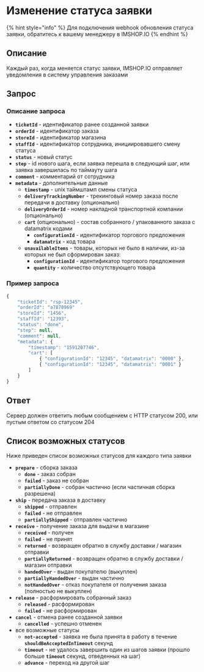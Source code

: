 # Изменение статуса заявки

{% hint style="info" %}
Для подключения webhook обновления статуса заявки, обратитесь к вашему менеджеру в IMSHOP.IO
{% endhint %}

## Описание

Каждый раз, когда меняется статус заявки, IMSHOP.IO отправляет уведомления в систему управления заказами

## Запрос

### Описание запроса

* **`ticketId`** - идентификатор ранее созданной заявки
* **`orderId`** - идентификатор заказа
* **`storeId`** - идентификатор магазина
* **`staffId`** - идентификатор сотрудника, инициировавшего смену статуса
* **`status`** - новый статус
* **`step`** - id нового шага, если заявка перешла в следующий шаг, или заявка завершилась по таймауту шага
* **`comment`** - комментарий от сотрудника
* **`metadata`** - дополнительные данные
  * **`timestamp`** - unix таймштамп смены статуса
  * **`deliveryTrackingNumber`** - трекинговый номер заказа после передачи в доставку (опционально)
  * **`deliveryOrderId`** - номер накладной транспортной компании (опционально)
  * **`cart`** (опционально) - состав собранного / упакованного заказа с datamatrix кодами
    * **`configurationId`** - идентификатор торгового предложения
    * **`datamatrix`** - код товара
  * **`unavailableItems`** - товары, которых не было в наличии, из-за которых не был сформирован заказ:
    * **`configurationId`** - идентификатор торгового предложения
    * **`quantity`** - количество отсутствующего товара

### Пример запроса

```javascript
{
    "ticketId": "rsp-12345",
    "orderId": "a7878969"
    "storeId": "1456",
    "staffId": "12393",
    "status": "done",
    "step": null,
    "comment": null,
    "metadata": {
        "timestamp": "1591207746",
        "cart": [
            { "configurationId": "12345", "datamatrix": "0000" },
            { "configurationId": "12345", "datamatrix": "0001" }
        ]
    }
}
```

## Ответ

Сервер должен ответить любым сообщением с HTTP статусом 200, или пустым ответом со статусом 204

## Список возможных статусов

Ниже приведен список возможных статусов для каждого типа заявки

* **`prepare`** - сборка заказа
  * **`done`** - заказ собран
  * **`failed`** - заказ не собран
  * **`partiallyDone`** - собран частично (если частичная сборка разрешена)
* **`ship`** - передача заказа в доставку
  * **`shipped`** - отправлен
  * **`failed`** - не отправлен
  * **`partiallyShipped`** - отправлен частично
* **`receive`** - получение заказа для выдачи в магазине
  * **`received`** - получен
  * **`failed`** - не принят
  * **`returned`** - возвращен обратно в службу доставки / магазин отправки
  * **`partiallyReturned`** - возвращен обратно в службу доставки / магазин отправки
  * **`handedOver`** - выдан покупателю (выкуплен)
  * **`partiallyHandedOver`** - выдан частично
  * **`notHandedOver`** - отказ покупателя от получения заказа (полностью не выкуплен)
* **`release`** - расформировать собранный заказ
  * **`released`** - расформирован
  * **`failed`** - не расформирован
* **`cancel`** - отмена ранее созданной заявки
  * **`cancelled`** - успешно отменен
* все возможные статусы
  * **`not-accepted`** - заявка не была принята в работу в течение **`shouldBeAcceptedInTimeout`** секунд
  * **`timeout`** - не удалось завершить один из шагов заявки (прошло больше **`timeout`** секунд, отведенных на шаг)
  * **`advance`** - переход на другой шаг

